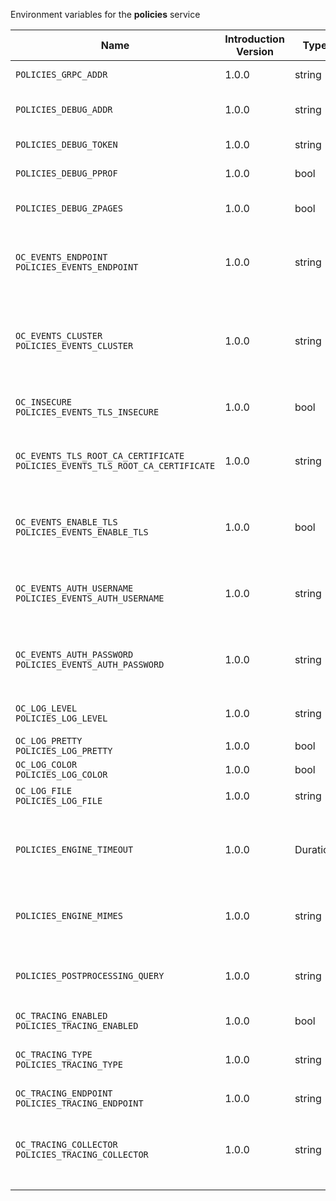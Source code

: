Environment variables for the **policies** service

| Name | Introduction Version | Type | Description | Default Value |
|---|---|---|---|:---|
|`POLICIES_GRPC_ADDR`| 1.0.0 |string|The bind address of the GRPC service.|127.0.0.1:9125|
|`POLICIES_DEBUG_ADDR`| 1.0.0 |string|Bind address of the debug server, where metrics, health, config and debug endpoints will be exposed.|127.0.0.1:9129|
|`POLICIES_DEBUG_TOKEN`| 1.0.0 |string|Token to secure the metrics endpoint.||
|`POLICIES_DEBUG_PPROF`| 1.0.0 |bool|Enables pprof, which can be used for profiling.|false|
|`POLICIES_DEBUG_ZPAGES`| 1.0.0 |bool|Enables zpages, which can be used for collecting and viewing in-memory traces.|false|
|`OC_EVENTS_ENDPOINT`<br/>`POLICIES_EVENTS_ENDPOINT`| 1.0.0 |string|The address of the event system. The event system is the message queuing service. It is used as message broker for the microservice architecture.|127.0.0.1:9233|
|`OC_EVENTS_CLUSTER`<br/>`POLICIES_EVENTS_CLUSTER`| 1.0.0 |string|The clusterID of the event system. The event system is the message queuing service. It is used as message broker for the microservice architecture. Mandatory when using NATS as event system.|opencloud-cluster|
|`OC_INSECURE`<br/>`POLICIES_EVENTS_TLS_INSECURE`| 1.0.0 |bool|Whether the server should skip the client certificate verification during the TLS handshake.|false|
|`OC_EVENTS_TLS_ROOT_CA_CERTIFICATE`<br/>`POLICIES_EVENTS_TLS_ROOT_CA_CERTIFICATE`| 1.0.0 |string|The root CA certificate used to validate the server's TLS certificate. If provided POLICIES_EVENTS_TLS_INSECURE will be seen as false.||
|`OC_EVENTS_ENABLE_TLS`<br/>`POLICIES_EVENTS_ENABLE_TLS`| 1.0.0 |bool|Enable TLS for the connection to the events broker. The events broker is the OpenCloud service which receives and delivers events between the services.|false|
|`OC_EVENTS_AUTH_USERNAME`<br/>`POLICIES_EVENTS_AUTH_USERNAME`| 1.0.0 |string|The username to authenticate with the events broker. The events broker is the OpenCloud service which receives and delivers events between the services.||
|`OC_EVENTS_AUTH_PASSWORD`<br/>`POLICIES_EVENTS_AUTH_PASSWORD`| 1.0.0 |string|The password to authenticate with the events broker. The events broker is the OpenCloud service which receives and delivers events between the services.||
|`OC_LOG_LEVEL`<br/>`POLICIES_LOG_LEVEL`| 1.0.0 |string|The log level. Valid values are: 'panic', 'fatal', 'error', 'warn', 'info', 'debug', 'trace'.||
|`OC_LOG_PRETTY`<br/>`POLICIES_LOG_PRETTY`| 1.0.0 |bool|Activates pretty log output.|false|
|`OC_LOG_COLOR`<br/>`POLICIES_LOG_COLOR`| 1.0.0 |bool|Activates colorized log output.|false|
|`OC_LOG_FILE`<br/>`POLICIES_LOG_FILE`| 1.0.0 |string|The path to the log file. Activates logging to this file if set.||
|`POLICIES_ENGINE_TIMEOUT`| 1.0.0 |Duration|Sets the timeout the rego expression evaluation can take. Rules default to deny if the timeout was reached. See the Environment Variable Types description for more details.|10s|
|`POLICIES_ENGINE_MIMES`| 1.0.0 |string|Sets the mimes file path which maps mimetypes to associated file extensions. See the text description for details.||
|`POLICIES_POSTPROCESSING_QUERY`| 1.0.0 |string|Defines the 'Complete Rules' variable defined in the rego rule set this step uses for its evaluation. Defaults to deny if the variable was not found.||
|`OC_TRACING_ENABLED`<br/>`POLICIES_TRACING_ENABLED`| 1.0.0 |bool|Activates tracing.|false|
|`OC_TRACING_TYPE`<br/>`POLICIES_TRACING_TYPE`| 1.0.0 |string|The type of tracing. Defaults to '', which is the same as 'jaeger'. Allowed tracing types are 'jaeger' and '' as of now.||
|`OC_TRACING_ENDPOINT`<br/>`POLICIES_TRACING_ENDPOINT`| 1.0.0 |string|The endpoint of the tracing agent.||
|`OC_TRACING_COLLECTOR`<br/>`POLICIES_TRACING_COLLECTOR`| 1.0.0 |string|The HTTP endpoint for sending spans directly to a collector, i.e. \http://jaeger-collector:14268/api/traces. Only used if the tracing endpoint is unset.||